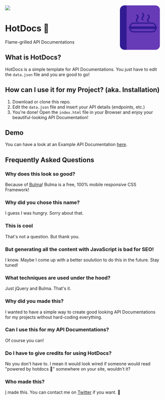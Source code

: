 
![](https://img.shields.io/badge/Hot%20Dog-approved-success.svg)
<img src="images/logo.png" width="130" align="right">

<h1>HotDocs 🌭</h1>

Flame-grilled API Documentations

## What is HotDocs?
HotDocs is a simple template for API Documentations. You just have to edit the `data.json` file and you are good to go!

## How can I use it for my Project? (aka. Installation)
1. Download or clone this repo.
2. Edit the `data.json` file and insert your API details (endpoints, etc.)
3. You're done! Open the `index.html` file in your Browser and enjoy your beautiful-looking API Documentation!

## Demo
You can have a look at an Example API Documentation [here](https://anthemaker.github.io/HotDocs/).

## Frequently Asked Questions
### Why does this look so good?
Because of [Bulma](https://bulma.io)! Bulma is a free, 100% mobile responsive CSS Framework!

### Why did you chose this name?
I guess I was hungry. Sorry about that.

### This is cool
That's not a question. But thank you.

### But generating all the content with JavaScript is bad for SEO!
I know. Maybe I come up with a better soulution to do this in the future. Stay tuned!

### What techniques are used under the hood?
Just jQuery and Bulma. That's it.

### Why did you made this?
I wanted to have a simple way to create good looking API Documentations for my projects without hard-coding everything.

### Can I use this for my API Documentations?
Of course you can!

### Do I have to give credits for using HotDocs?
No you don't have to. I mean it would look wired if someone would read "powered by hotdocs 🌭" somewhere on your site, wouldn't it?

### Who made this?
[I](https://twitter.com/AnTheMaker) made this. You can contact me on [Twitter](https://twitter.com/AnTheMaker) if you want. 👋
